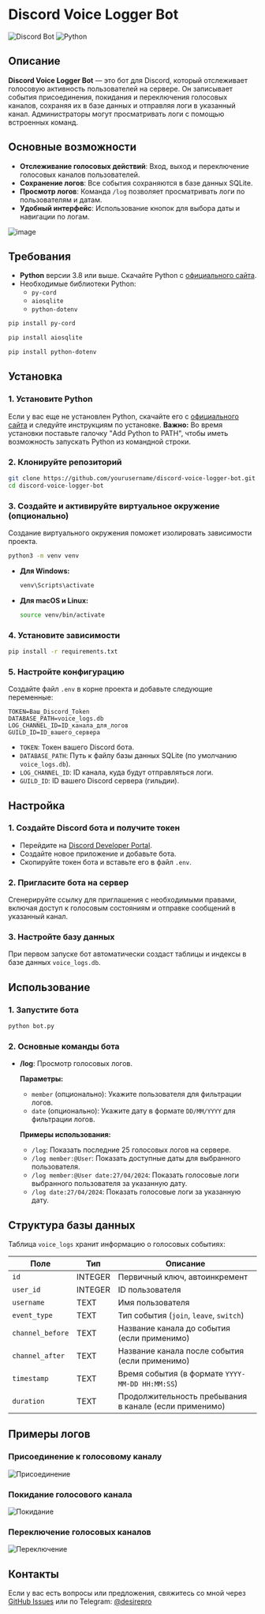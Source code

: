 # Discord Voice Logger Bot

![Discord Bot](https://img.shields.io/badge/discord-%237289DA.svg?logo=discord&logoColor=white)
![Python](https://img.shields.io/badge/python-3.8%2B-blue.svg)

## Описание

**Discord Voice Logger Bot** — это бот для Discord, который отслеживает голосовую активность пользователей на сервере. Он записывает события присоединения, покидания и переключения голосовых каналов, сохраняя их в базе данных и отправляя логи в указанный канал. Администраторы могут просматривать логи с помощью встроенных команд.

## Основные возможности

- **Отслеживание голосовых действий**: Вход, выход и переключение голосовых каналов пользователей.
- **Сохранение логов**: Все события сохраняются в базе данных SQLite.
- **Просмотр логов**: Команда `/log` позволяет просматривать логи по пользователям и датам.
- **Удобный интерфейс**: Использование кнопок для выбора даты и навигации по логам.

![image](https://github.com/user-attachments/assets/c6314c7f-483d-415a-908a-d0c3f076c89f)



## Требования

- **Python** версии 3.8 или выше. Скачайте Python с [официального сайта](https://www.python.org/downloads/).
- Необходимые библиотеки Python:
  - `py-cord`
  - `aiosqlite`
  - `python-dotenv`
```bash
pip install py-cord
```
```bash
pip install aiosqlite
```
```bash
pip install python-dotenv
```
## Установка

### 1. Установите Python

Если у вас еще не установлен Python, скачайте его с [официального сайта](https://www.python.org/downloads/) и следуйте инструкциям по установке. **Важно:** Во время установки поставьте галочку "Add Python to PATH", чтобы иметь возможность запускать Python из командной строки.

### 2. Клонируйте репозиторий

```bash
git clone https://github.com/yourusername/discord-voice-logger-bot.git
cd discord-voice-logger-bot
```

### 3. Создайте и активируйте виртуальное окружение (опционально)

Создание виртуального окружения поможет изолировать зависимости проекта.

```bash
python3 -m venv venv
```

- **Для Windows:**

  ```bash
  venv\Scripts\activate
  ```

- **Для macOS и Linux:**

  ```bash
  source venv/bin/activate
  ```

### 4. Установите зависимости

```bash
pip install -r requirements.txt
```

### 5. Настройте конфигурацию

Создайте файл `.env` в корне проекта и добавьте следующие переменные:

```env
TOKEN=Ваш_Discord_Token
DATABASE_PATH=voice_logs.db
LOG_CHANNEL_ID=ID_канала_для_логов
GUILD_ID=ID_вашего_сервера
```

- `TOKEN`: Токен вашего Discord бота.
- `DATABASE_PATH`: Путь к файлу базы данных SQLite (по умолчанию `voice_logs.db`).
- `LOG_CHANNEL_ID`: ID канала, куда будут отправляться логи.
- `GUILD_ID`: ID вашего Discord сервера (гильдии).

## Настройка

### 1. Создайте Discord бота и получите токен

- Перейдите на [Discord Developer Portal](https://discord.com/developers/applications).
- Создайте новое приложение и добавьте бота.
- Скопируйте токен бота и вставьте его в файл `.env`.

### 2. Пригласите бота на сервер

Сгенерируйте ссылку для приглашения с необходимыми правами, включая доступ к голосовым состояниям и отправке сообщений в указанный канал.

### 3. Настройте базу данных

При первом запуске бот автоматически создаст таблицы и индексы в базе данных `voice_logs.db`.

## Использование

### 1. Запустите бота

```bash
python bot.py
```

### 2. Основные команды бота

- **/log**: Просмотр голосовых логов.

  **Параметры:**
  - `member` (опционально): Укажите пользователя для фильтрации логов.
  - `date` (опционально): Укажите дату в формате `DD/MM/YYYY` для фильтрации логов.

  **Примеры использования:**
  - `/log`: Показать последние 25 голосовых логов на сервере.
  - `/log member:@User`: Показать доступные даты для выбранного пользователя.
  - `/log member:@User date:27/04/2024`: Показать голосовые логи выбранного пользователя за указанную дату.
  - `/log date:27/04/2024`: Показать голосовые логи за указанную дату.

## Структура базы данных

Таблица `voice_logs` хранит информацию о голосовых событиях:

| Поле             | Тип      | Описание                                      |
|------------------|----------|-----------------------------------------------|
| `id`             | INTEGER  | Первичный ключ, автоинкремент                |
| `user_id`        | INTEGER  | ID пользователя                               |
| `username`       | TEXT     | Имя пользователя                              |
| `event_type`     | TEXT     | Тип события (`join`, `leave`, `switch`)       |
| `channel_before` | TEXT     | Название канала до события (если применимо)    |
| `channel_after`  | TEXT     | Название канала после события (если применимо) |
| `timestamp`      | TEXT     | Время события (в формате `YYYY-MM-DD HH:MM:SS`) |
| `duration`       | TEXT     | Продолжительность пребывания в канале (если применимо) |

## Примеры логов

### Присоединение к голосовому каналу

![Присоединение](https://github.com/user-attachments/assets/4612fbc6-9e6e-4a95-9c51-9835cd0e409e)

### Покидание голосового канала

![Покидание](https://github.com/user-attachments/assets/e94907b7-ad41-4926-9120-b16bf96f2d49)

### Переключение голосовых каналов

![Переключение](https://github.com/user-attachments/assets/047760fb-4ab7-48ea-8226-07e8fc8190b1)



## Контакты

Если у вас есть вопросы или предложения, свяжитесь со мной через [GitHub Issues](https://github.com/DeftSolutions-dev/Discord-Voice-Logger-Bot/issues) или по Telegram: [@desirepro](https://t.me/desirepro)
